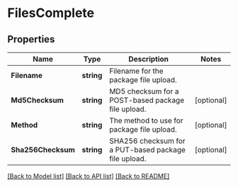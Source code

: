 # FilesComplete

## Properties

Name | Type | Description | Notes
------------ | ------------- | ------------- | -------------
**Filename** | **string** | Filename for the package file upload. | 
**Md5Checksum** | **string** | MD5 checksum for a POST-based package file upload. | [optional] 
**Method** | **string** | The method to use for package file upload. | [optional] 
**Sha256Checksum** | **string** | SHA256 checksum for a PUT-based package file upload. | [optional] 

[[Back to Model list]](../README.md#documentation-for-models) [[Back to API list]](../README.md#documentation-for-api-endpoints) [[Back to README]](../README.md)


